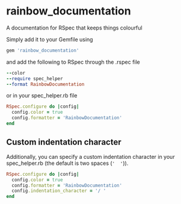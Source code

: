 # rainbow_documentation
A documentation for RSpec that keeps things colourful

Simply add it to your Gemfile using

```ruby
gem 'rainbow_documentation'
```

and add the following to RSpec through the .rspec file

```ruby
--color
--require spec_helper
--format RainbowDocumentation
```

or in your spec_helper.rb file

```ruby
RSpec.configure do |config|
  config.color = true
  config.formatter = 'RainbowDocumentation'
end
```

## Custom indentation character

Additionally, you can specify a custom indentation character in your spec_helper.rb (the default is two spaces (`'  '`)).
```ruby
RSpec.configure do |config|
  config.color = true
  config.formatter = 'RainbowDocumentation'
  config.indentation_character = '/ '
end
```
